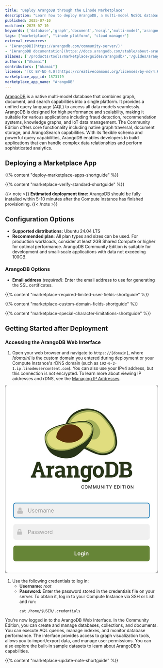 ```yaml
---
title: "Deploy ArangoDB through the Linode Marketplace"
description: "Learn how to deploy ArangoDB, a multi-model NoSQL database that combines graph, document, and search capabilities in a single platform, on an Akamai Compute Instance."
published: 2025-07-10
modified: 2025-07-10
keywords: ['database','graph','document','nosql','multi-model','arangodb']
tags: ["marketplace", "linode platform", "cloud manager"]
external_resources:
- '[ArangoDB](https://arangodb.com/community-server/)'
- '[ArangoDB documentation](https://docs.arangodb.com/stable/about-arangodb/)'
aliases: ['/products/tools/marketplace/guides/arangodb/','/guides/arangodb-marketplace-app/']
authors: ["Akamai"]
contributors: ["Akamai"]
license: '[CC BY-ND 4.0](https://creativecommons.org/licenses/by-nd/4.0)'
marketplace_app_id: 1873119
marketplace_app_name: "ArangoDB"
---
```


[ArangoDB](https://arangodb.com/community-server/) is a native multi-model database that combines graph, document, and search capabilities into a single platform. It provides a unified query language (AQL) to access all data models seamlessly. ArangoDB is designed for high performance and scalability, making it suitable for various applications including fraud detection, recommendation systems, knowledge graphs, and IoT data management. The Community Edition offers core functionality including native graph traversal, document storage, and ArangoSearch capabilities. With its flexible schema and powerful query capabilities, ArangoDB enables developers to build applications that can handle complex data relationships and perform sophisticated analytics.

## Deploying a Marketplace App

{{% content "deploy-marketplace-apps-shortguide" %}}

{{% content "marketplace-verify-standard-shortguide" %}}

{{< note >}}
**Estimated deployment time:** ArangoDB should be fully installed within 5-10 minutes after the Compute Instance has finished provisioning.
{{< /note >}}

## Configuration Options

- **Supported distributions:** Ubuntu 24.04 LTS
- **Recommended plan:** All plan types and sizes can be used. For production workloads, consider at least 2GB Shared Compute or higher for optimal performance. ArangoDB Community Edition is suitable for development and small-scale applications with data not exceeding 100GB.

### ArangoDB Options

- **Email address** *(required)*: Enter the email address to use for generating the SSL certificates.

{{% content "marketplace-required-limited-user-fields-shortguide" %}}

{{% content "marketplace-custom-domain-fields-shortguide" %}}

{{% content "marketplace-special-character-limitations-shortguide" %}}

## Getting Started after Deployment

### Accessing the ArangoDB Web Interface

1.  Open your web browser and navigate to `https://[domain]`, where *[domain]* is the custom domain you entered during deployment or your Compute Instance's rDNS domain (such as `192-0-2-1.ip.linodeusercontent.com`). You can also use your IPv4 address, but this connection is not encrypted. To learn more about viewing IP addresses and rDNS, see the [Managing IP Addresses](/docs/products/compute/compute-instances/guides/manage-ip-addresses/).

![Screenshot of the ArangoDB login page](arangodb-login.png)

1.  Use the following credentials to log in:
    - **Username:** *root*
    - **Password:** Enter the password stored in the credentials file on your server. To obtain it, log in to your Compute Instance via SSH or Lish and run:
        ```command
        cat /home/$USER/.credentials
        ```

You're now logged in to the ArangoDB Web Interface. In the Community Edition, you can create and manage databases, collections, and documents. You can execute AQL queries, manage indexes, and monitor database performance. The interface provides access to graph visualization tools, allows you to import/export data, and manage user permissions. You can also explore the built-in sample datasets to learn about ArangoDB's capabilities.

{{% content "marketplace-update-note-shortguide" %}}